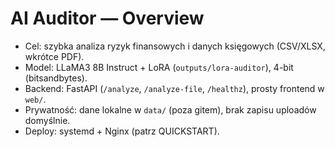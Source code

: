 # AI Auditor — Overview
- Cel: szybka analiza ryzyk finansowych i danych księgowych (CSV/XLSX, wkrótce PDF).
- Model: LLaMA3 8B Instruct + LoRA (`outputs/lora-auditor`), 4-bit (bitsandbytes).
- Backend: FastAPI (`/analyze`, `/analyze-file`, `/healthz`), prosty frontend w `web/`.
- Prywatność: dane lokalne w `data/` (poza gitem), brak zapisu uploadów domyślnie.
- Deploy: systemd + Nginx (patrz QUICKSTART).
